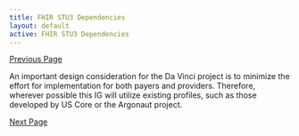 ```yaml
---
title: FHIR STU3 Dependencies
layout: default
active: FHIR STU3 Dependencies
---
```


[Previous Page](US_Core_(FHIR_R4).html)

An important design consideration for the Da Vinci project is to minimize the effort for implementation for both payers and providers. Therefore, wherever possible this IG will utilize existing profiles, such as those developed by US Core or the Argonaut project. 


[Next Page](C-CDA_on_FHIR_(FHIR_STU3).html)
